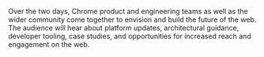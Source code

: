 Over the two days, Chrome product and engineering teams as well as the wider community come together to envision and build the future of the web. The audience will hear about platform updates, architectural guidance, developer tooling, case studies, and opportunities for increased reach and engagement on the web.
